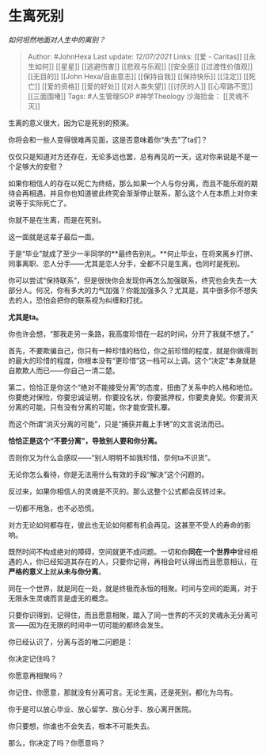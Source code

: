 # 生离死别
*如何坦然地面对人生中的离别？*

> Author: #JohnHexa 
Last update: *12/07/2021* 
Links: [[爱 - Caritas]] [[永生如何]] [[星星]] [[逃避伤害]] [[悲观与乐观]] [[安全感]] [[过渡性价值观]] [[无目的]] [[John Hexa/自由意志]] [[保持自我]] [[保持快乐]] [[注定]] [[死亡]] [[爱的资格]] [[爱的好处]] [[对人类失望]] [[讨厌的人]] [[心窄路不宽]] [[三面围堵]]
Tags:   #人生管理SOP #神学Theology 
沙海拾金： [[灵魂不灭]]


生离的意义很大，因为它是死别的预演。

你将会和一些人变得很难再见面，这是否意味着你“失去”了ta们？

仅仅只是知道对方还存在，无论多远也罢，总有再见的一天，这对你来说是不是一个足够大的安慰？

如果你相信人的存在以死亡为终结，那么如果一个人与你分离，而且不能乐观的期待会再相遇，并且你也知道彼此终究会渐渐停止联系，那么这个人在本质上对你来说等于实际死亡了。

你就不是在生离，而是在死别。

这一面就是这辈子最后一面。

于是“毕业”就成了至少一半同学的**最终告别礼。**何止毕业，在将来离乡打拼、同事离职、恋人分手——尤其是恋人分手，全都不只是生离，也同时是死别。

你可以尝试“保持联系”，但是很快你会发现你再怎么加强联系，终究也会失去一大部分人。何况，你有多大的力气加强？你能加强多久？尤其是，其中很多你不想失去的人，恐怕会把你的联系视为纠缠和打扰。

**尤其是ta。**

你也许会想，“那我走另一条路，我高度珍惜在一起的时间，分开了我就不想了。”

首先，不要欺骗自己，你只有一种珍惜的档位，你之前珍惜的程度，就是你做得到的最大的珍惜的程度，你根本没有“更珍惜”这一档可以上调。这个“决定”本身就是自欺欺人而已——你自己一清二楚。

第二，恰恰正是你这个“绝对不能接受分离”的态度，扭曲了关系中的人格和地位。你要绝对保险，你要忠诚证明，你要投名状，你要抵押权，你要卖身契。你要消灭分离的可能，只有没有分离的可能，你才能安营扎寨。

而这个所谓“消灭分离的可能”，只是“捕获并戴上手铐”的文言说法而已。

**恰恰正是这个“不要分离”，导致别人要和你分离。**

否则你又为什么会感叹——“别人明明不如我珍惜，奈何ta不识货”。

无论你怎么看待，你是无法用什么有效的手段“解决”这个问题的。

  

  

反过来，如果你相信人的灵魂是不灭的。那么这整个公式都会反转过来。

一切都不用急，也不必恐慌。

对方无论如何都存在，彼此也无论如何都有机会再见。这甚至不受人的寿命的影响。

既然时间不构成绝对的障碍，空间就更不成问题。一切和你**同在一个世界中**曾经相遇的人，你已经知道其存在的人，只要你记得，再相会时认得出而且愿意相认，在**严格的意义上**就**从未与你分离**。

同在一个世界，就是同在一处，就是终极而永恒的相聚。时间与空间的距离，对于无限永生灵魂而言是虚无的概念。

只要你识得到，记得住，而且愿意相聚，踏入了同一世界的不灭的灵魂永无分离可言——因为在无限的时间中一切可能的都终会发生。

你已经认识了，分离与否的唯二问题是：

你决定记住吗？

你愿意再相聚吗？

你记住、你愿意，那就没有分离可言。无论生离，还是死别，都化为乌有。

你于是可以放心毕业、放心留学、放心分手、放心离开医院。

你只要想，你谁也不会失去，根本不可能失去。

那么，你决定了吗？你愿意吗？